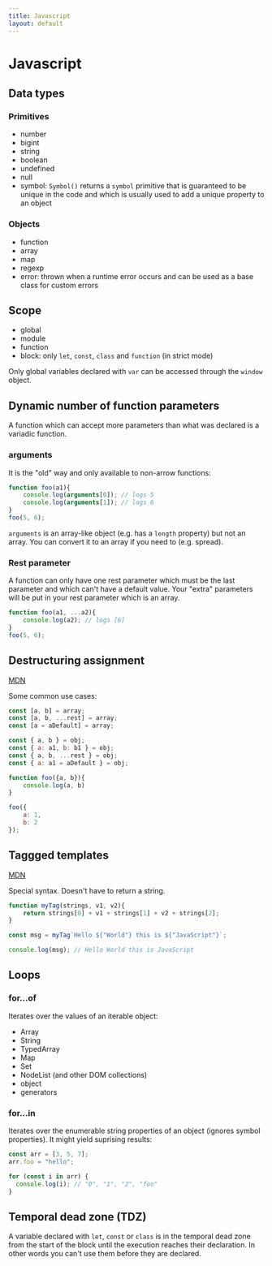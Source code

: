 ```yaml
---
title: Javascript
layout: default
---
```


# Javascript

## Data types
### Primitives
- number
- bigint
- string
- boolean
- undefined
- null
- symbol: `Symbol()` returns a `symbol` primitive that is guaranteed to be unique in the code and which is usually used to add a unique property to an object

### Objects
- function
- array
- map
- regexp
- error: thrown when a runtime error occurs and can be used as a base class for custom errors

## Scope
- global
- module
- function
- block: only `let`, `const`, `class` and `function` (in strict mode)

Only global variables declared with `var` can be accessed through the `window` object.

## Dynamic number of function parameters
A function which can accept more parameters than what was declared is a variadic function.
### arguments
It is the "old" way and only available to non-arrow functions:
``` js
function foo(a1){
    console.log(arguments[0]); // logs 5
    console.log(arguments[1]); // logs 6
}
foo(5, 6);
```
`arguments` is an array-like object (e.g. has a `length` property) but not an array. You can convert it to an array if you need to (e.g. spread).

### Rest parameter
A function can only have one rest parameter which must be the last parameter and which can't have a default value. Your "extra" parameters will be put in your rest parameter which is an array.
``` js
function foo(a1, ...a2){
    console.log(a2); // logs [6]   
}
foo(5, 6);
```
## Destructuring assignment
[MDN](https://developer.mozilla.org/en-US/docs/Web/JavaScript/Reference/Operators/Destructuring_assignment)

Some common use cases:
``` js
const [a, b] = array;
const [a, b, ...rest] = array;
const [a = aDefault] = array;

const { a, b } = obj;
const { a: a1, b: b1 } = obj;
const { a, b, ...rest } = obj;
const { a: a1 = aDefault } = obj;

function foo({a, b}){
    console.log(a, b)
}

foo({
    a: 1,
    b: 2
});
```

## Taggged templates
[MDN](https://developer.mozilla.org/en-US/docs/Web/JavaScript/Reference/Template_literals#tagged_templates)

Special syntax. Doesn't have to return a string.

``` js
function myTag(strings, v1, v2){
    return strings[0] + v1 + strings[1] + v2 + strings[2];
}

const msg = myTag`Hello ${"World"} this is ${"JavaScript"}`;

console.log(msg); // Hello World this is JavaScript
```

## Loops
### for...of
Iterates over the values of an iterable object:
- Array
- String
- TypedArray
- Map
- Set
- NodeList (and other DOM collections) 
- object
- generators

### for...in
Iterates over the enumerable string properties of an object (ignores symbol properties).
It might yield suprising results:
``` js
const arr = [3, 5, 7];
arr.foo = "hello";

for (const i in arr) {
  console.log(i); // "0", "1", "2", "foo"
}

```

## Temporal dead zone (TDZ)
A variable declared with `let`, `const` or `class` is in the temporal dead zone from the start of the block until the execution reaches their declaration. In other words you can't use them before they are declared.